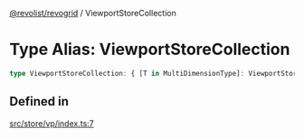 [@revolist/revogrid](README.md) / ViewportStoreCollection

# Type Alias: ViewportStoreCollection

```ts
type ViewportStoreCollection: { [T in MultiDimensionType]: ViewportStore };
```

## Defined in

[src/store/vp/index.ts:7](https://github.com/revolist/revogrid/blob/424884a9332ccde4a5d40c39536fe61d1ccacbfc/src/store/vp/index.ts#L7)
